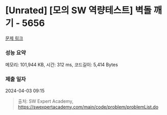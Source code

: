 # [Unrated] [모의 SW 역량테스트] 벽돌 깨기 - 5656 

[문제 링크](https://swexpertacademy.com/main/code/problem/problemDetail.do?contestProbId=AWXRQm6qfL0DFAUo) 

### 성능 요약

메모리: 101,944 KB, 시간: 312 ms, 코드길이: 5,414 Bytes

### 제출 일자

2024-04-03 09:15



> 출처: SW Expert Academy, https://swexpertacademy.com/main/code/problem/problemList.do